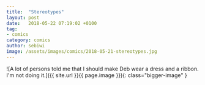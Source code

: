 ```yaml
---
title:  "Stereotypes"
layout: post
date:   2018-05-22 07:19:02 +0100
tag:
- comics
category: comics
author: sebiwi
image: /assets/images/comics/2018-05-21-stereotypes.jpg
---
```


![A lot of persons told me that I should make Deb wear a dress and a ribbon. I'm not doing it.]({{ site.url }}{{ page.image }}){: class="bigger-image" }
